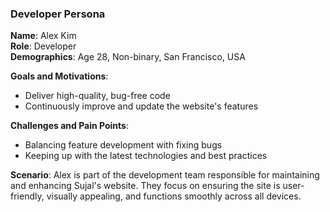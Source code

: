 ### Developer Persona

**Name**: Alex Kim  
**Role**: Developer  
**Demographics**: Age 28, Non-binary, San Francisco, USA  

**Goals and Motivations**:
- Deliver high-quality, bug-free code
- Continuously improve and update the website's features

**Challenges and Pain Points**:
- Balancing feature development with fixing bugs
- Keeping up with the latest technologies and best practices

**Scenario**:
Alex is part of the development team responsible for maintaining and enhancing Sujal's website. They focus on ensuring the site is user-friendly, visually appealing, and functions smoothly across all devices.

